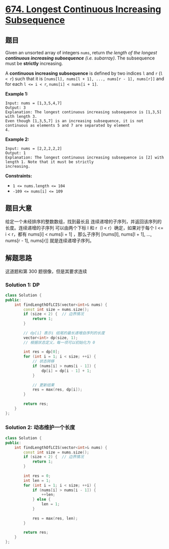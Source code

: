 # [674. Longest Continuous Increasing Subsequence](https://leetcode.com/problems/longest-continuous-increasing-subsequence/)

## 题目

Given an unsorted array of integers `nums`, return *the length of the longest **continuous increasing subsequence** (i.e. subarray)*. The subsequence must be **strictly** increasing.

A **continuous increasing subsequence** is defined by two indices `l` and `r` (`l < r`) such that it is `[nums[l], nums[l + 1], ..., nums[r - 1], nums[r]]` and for each `l <= i < r`, `nums[i] < nums[i + 1]`.

 

**Example 1:**

```
Input: nums = [1,3,5,4,7]
Output: 3
Explanation: The longest continuous increasing subsequence is [1,3,5] with length 3.
Even though [1,3,5,7] is an increasing subsequence, it is not continuous as elements 5 and 7 are separated by element
4.
```

**Example 2:**

```
Input: nums = [2,2,2,2,2]
Output: 1
Explanation: The longest continuous increasing subsequence is [2] with length 1. Note that it must be strictly
increasing.
```

 

**Constraints:**

- `1 <= nums.length <= 104`
- `-109 <= nums[i] <= 109`

## 题目大意

给定一个未经排序的整数数组，找到最长且 连续递增的子序列，并返回该序列的长度。连续递增的子序列 可以由两个下标 l 和 r（l < r）确定，如果对于每个 l <= i < r，都有 nums[i] < nums[i + 1] ，那么子序列 [nums[l], nums[l + 1], …, nums[r - 1], nums[r]] 就是连续递增子序列。

## 解题思路

这道题和第 300 题很像，但是其要求连续

### Solution 1: DP

```c++
class Solution {
public:
    int findLengthOfLCIS(vector<int>& nums) {
        const int size = nums.size();
        if (size < 2) {  // 边界情况
            return 1;
        }
        
        // dp[i] 表示i 结尾的最长递增自序列的长度
        vector<int> dp(size, 1);
        // 根据状态定义，每一项可以初始化为 0
        
        int res = dp[0];
        for (int i = 1; i < size; ++i) {
            // 状态转移
            if (nums[i] > nums[i - 1]) {
                dp[i] = dp[i - 1] + 1;
            }
            
            // 更新结果
            res = max(res, dp[i]);
        }
        
        return res;
    }
};
```

### Solution 2: 动态维护一个长度

````c++
class Solution {
public:
    int findLengthOfLCIS(vector<int>& nums) {
        const int size = nums.size();
        if (size < 2) {  // 边界情况
            return 1;
        }
        
        int res = 0;
        int len = 1;
        for (int i = 1; i < size; ++i) {
            if (nums[i] > nums[i - 1]) {
                ++len;
            } else {
                len = 1;
            }
            
            res = max(res, len);
        }
        
        return res;
    }
};
````

